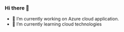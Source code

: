 ### Hi there 👋

- 🔭 I’m currently working on Azure cloud application.
- 🌱 I’m currently learning cloud technologies
<!-- - 👯 I’m looking to collaborate on ...
- 🤔 I’m looking for help with ...
- 💬 Ask me about ...
- 📫 How to reach me: ...
- 😄 Pronouns: ...
- ⚡ Fun fact: ...

 -->
